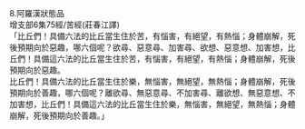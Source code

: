 8.阿羅漢狀態品  
增支部6集75經/苦經(莊春江譯)  
「比丘們！具備六法的比丘當生住於苦，有惱害，有絕望，有熱惱；身體崩解，死後預期向於惡趣，哪六個呢？欲尋、惡意尋、加害尋、欲想、惡意想、加害想，比丘們！具備這六法的比丘當生住於苦，有惱害，有絕望，有熱惱；身體崩解，死後預期向於惡趣。  
比丘們！具備六法的比丘當生住於樂，無惱害，無絕望，無熱惱；身體崩解，死後預期向於善趣，哪六個呢？離欲尋、無惡意尋、不加害尋、離欲想、無惡意想、不加害想，比丘們！具備這六法的比丘當生住於樂，無惱害，無絕望，無熱惱；身體崩解，死後預期向於善趣。」  
  
  
